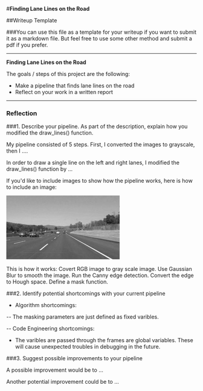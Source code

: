 #**Finding Lane Lines on the Road** 

##Writeup Template

###You can use this file as a template for your writeup if you want to submit it as a markdown file. But feel free to use some other method and submit a pdf if you prefer.

---

**Finding Lane Lines on the Road**

The goals / steps of this project are the following:
* Make a pipeline that finds lane lines on the road
* Reflect on your work in a written report


[//]: # (Image References)

[image1]: ./examples/grayscale.jpg "Grayscale"

---

### Reflection

###1. Describe your pipeline. As part of the description, explain how you modified the draw_lines() function.

My pipeline consisted of 5 steps. First, I converted the images to grayscale, then I .... 

In order to draw a single line on the left and right lanes, I modified the draw_lines() function by ...

If you'd like to include images to show how the pipeline works, here is how to include an image: 

![alt text][image1]

This is how it works:
Covert RGB image to gray scale image.
Use Gaussian Blur to smooth the image.
Run the Canny edge detection.
Convert the edge to Hough space.
Define a mask function.



###2. Identify potential shortcomings with your current pipeline

- Algorithm shortcomings:

-- The masking parameters are just defined as fixed varibles.

-- Code Engineering shortcomings:

- The varibles are passed through the frames are global variables. These will cause unexpected troubles in debugging in the future.


###3. Suggest possible improvements to your pipeline

A possible improvement would be to ...

Another potential improvement could be to ...